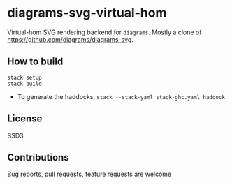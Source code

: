 # diagrams-svg-virtual-hom

Virtual-hom SVG rendering backend for `diagrams`. Mostly a clone of https://github.com/diagrams/diagrams-svg.

## How to build

```
stack setup
stack build
```

* To generate the haddocks, `stack --stack-yaml stack-ghc.yaml haddock`

## License

BSD3

## Contributions

Bug reports, pull requests, feature requests are welcome
